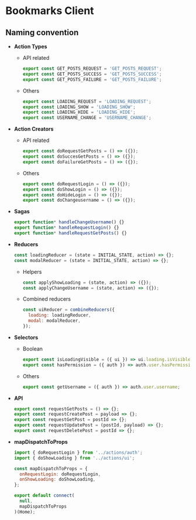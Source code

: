 # Bookmarks Client

## Naming convention

- **Action Types**

  - API related

    ```javascript
    export const GET_POSTS_REQUEST = 'GET_POSTS_REQUEST';
    export const GET_POSTS_SUCCESS = 'GET_POSTS_SUCCESS';
    export const GET_POSTS_FAILURE = 'GET_POSTS_FAILURE';
    ```

  - Others

    ```javascript
    export const LOADING_REQUEST = 'LOADING_REQUEST';
    export const LOADING_SHOW = 'LOADING_SHOW';
    export const LOADING_HIDE = 'LOADING_HIDE';
    export const USERNAME_CHANGE = 'USERNAME_CHANGE';
    ```

- **Action Creators**

  - API related

    ```javascript
    export const doRequestGetPosts = () => ({});
    export const doSuccesGetPosts = () => ({});
    export const doFailureGetPosts = () => ({});
    ```

  - Others

    ```javascript
    export const doRequestLogin = () => ({});
    export const doShowLogin = () => ({});
    export const doHideLogin = () => ({});
    export const doChangeusername = () => ({});
    ```

- **Sagas**

  ```javascript
  export function* handleChangeUsername() {}
  export function* handleRequestLogin() {}
  export function* handleRequestGetPosts() {}
  ```

- **Reducers**

  ```javascript
  const loadingReducer = (state = INITIAL_STATE, action) => {};
  const modalReducer = (state = INITIAL_STATE, action) => {};
  ```

  - Helpers

    ```javascript
    const applyShowLoading = (state, action) => ({});
    const applyChangeUsername = (state, action) => ({});
    ```

  - Combined reducers

    ```javascript
    const uiReducer = combineReducers({
      loading: loadingReducer,
      modal: modalReducer,
    });
    ```

- **Selectors**

  - Boolean

    ```javascript
    export const isLoadingVisible = ({ ui }) => ui.loading.isVisible;
    export const hasPermission = ({ auth }) => auth.user.hasPermission;
    ```

  - Others

    ```javascript
    export const getUsername = ({ auth }) => auth.user.username;
    ```

- **API**

  ```javascript
  export const requestGetPosts = () => {};
  export const requestCreatePost = payload => {};
  export const requestGetPost = postId => {};
  export const requestUpdatePost = (postId, payload) => {};
  export const requestDeletePost = postId => {};
  ```

- **mapDispatchToProps**

  ```javascript
  import { doRequestLogin } from '../actions/auth';
  import { doShowLoading } from '../actions/ui';

  const mapDispatchToProps = {
    onRequestLogin: doRequestLogin,
    onShowLoading: doShowLoading,
  };

  export default connect(
    null,
    mapDispatchToProps
  )(Home);
  ```
